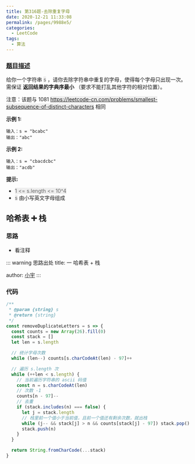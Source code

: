 ```yaml
---
title: 第316题-去除重复字母
date: 2020-12-21 11:33:08
permalink: /pages/9988e5/
categories:
  - LeetCode
tags:
  - 算法
---
```


### [题目描述](https://leetcode-cn.com/problems/remove-duplicate-letters/)

给你一个字符串 <font style="background: #eee; color: #666;">s</font> ，请你去除字符串中重复的字母，使得每个字母只出现一次。需保证 **返回结果的字典序最小** （要求不能打乱其他字符的相对位置）。

注意：该题与 1081 <font style="background: #eee; color: #666;">https://leetcode-cn.com/problems/smallest-subsequence-of-distinct-characters</font> 相同

**示例 1:**

```
输入：s = "bcabc"
输出："abc"
```

<!-- more -->

**示例 2:**

```
输入：s = "cbacdcbc"
输出："acdb"
```

**提示:**

- <font style="background: #eee; color: #666;">1 <= s.length <= 10^4</font>
- <font style="background: #eee; color: #666;">s</font> 由小写英文字母组成

## 哈希表 ➕ 栈

### 思路

- 看注释

::: warning 思路出处
title: 一 哈希表 + 栈

author: [小宇](https://leetcode-cn.com/problems/remove-duplicate-letters/solution/ha-xi-biao-shu-zu-zhan-5xing-dai-ma-2jie-ttcd/)
:::

### 代码

```JavaScript
/**
 * @param {string} s
 * @return {string}
 */
const removeDuplicateLetters = s => {
  const counts = new Array(26).fill(0)
  const stack = []
  let len = s.length

  // 统计字母次数
  while (len--) counts[s.charCodeAt(len) - 97]++

  // 遍历 s.length 次
  while (++len < s.length) {
    // 当前遍历字符串的 ascii 码值
    const n = s.charCodeAt(len)
    // 次数 -1
    counts[n - 97]--
    // 去重
    if (stack.includes(n) === false) {
      let j = stack.length
      // 栈里前一个值小于当前值，且前一个值还有剩余次数，就出栈
      while (j-- && stack[j] > n && counts[stack[j] - 97]) stack.pop()
      stack.push(n)
    }
  }

  return String.fromCharCode(...stack)
}
```
